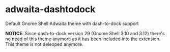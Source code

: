 adwaita-dashtodock
==================

Default Gnome Shell Adwaita theme with dash-to-dock support

**NOTICE**: Since dash-to-dock version 29 (Gnome Shell 3.10 and 3.12) there's no need of this theme anymore as it has been included into the extension. This theme is not deleoped anymore.
